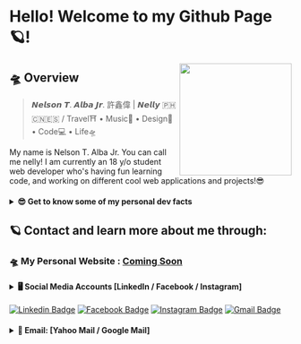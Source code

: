 # Hello! Welcome to my Github Page 🪐!

<img src="https://github.com/nellyXinwei/nellyXinwei/blob/master/nellyicon.png" align="right" width="200px"/>

## 🛸 Overview
> 𝙉𝙚𝙡𝙨𝙤𝙣 𝙏. 𝘼𝙡𝙗𝙖 𝙅𝙧. 許鑫偉 | 𝙉𝙚𝙡𝙡𝙮 🇵🇭🇨🇳🇪🇸 / Travel⛩ • Music🎹 • Design🎨 • Code💻 • Life🛸

My name is Nelson T. Alba Jr. You can call me nelly! I am currently an 18 y/o student web developer who's having fun learning code, and working on different cool web applications and projects!😎

<h4>
<details>
  <summary><strong>😎 Get to know some of my personal dev facts</strong></summary>

  ### 💻 Languages:
  ```
  Python, Javascript, PHP, Ruby
  ```
   ### 😎 Current Focus
  ```
  Personal Website and creating more fun web & mobile app projects!
  ```

  ### 😎 What I want to try out in the future:
  ```
  Create more mobile apps (native/hybrid).
  ```
</details>
</h4>

## 🪐 Contact and learn more about me through:
### 🛸  My Personal Website : [Coming Soon](#)

<h4>
  <details>
    <summary><strong>🖥️ Social Media Accounts [LinkedIn / Facebook / Instagram]</strong></summary>

   ### 🖥️ Social Media Accounts:
   > 1. [linkedin.com/in/whoisnelly](https://www.linkedin.com/in/whoisnelly) - **LinkedIn**
   > 2. [facebook.com/nelson.albajr](https://www.facebook.com/nelson.albajr) - **Facebook**
   > 3. [instagram.com/who_is_nelly](https://www.instagram.com/who_is_nelly/) - **Instagram**

  </details>
</h4>

[![Linkedin Badge](https://img.shields.io/badge/-LinkedIn-blue?style=flat-circle&logo=Linkedin&logoColor=white&link=https://www.linkedin.com/in/whoisnelly/)](https://www.linkedin.com/in/whoisnelly)  [![Facebook Badge](https://img.shields.io/badge/-Facebook-navy?style=flat-circle&logo=Facebook&logoColor=white&link=https://www.facebook.com/nelson.albajr)](https://www.facebook.com/nelson.albajr)  [![Instagram Badge](https://img.shields.io/badge/-Instagram-purple?style=flat-circle&logo=Instagram&logoColor=white&link=https://www.instagram.com/who_is_nelly/)](https://www.instagram.com/who_is_nelly/)  [![Gmail Badge](https://img.shields.io/badge/-Gmail-crimson?style=flat-circle&logo=Gmail&logoColor=white&link=mailto:nb3.321132@gmail.com)](mailto:nb3.321132@gmail.com)  


<h4>
  <details>
    <summary><strong>📮 Email: [Yahoo Mail / Google Mail] </strong></summary>

  ### 📮 Email Accounts:
   > 1. [nelsonalbajr@yahoo.com](nelsonalbajr@yahoo.com) - **Yahoo Mail**
   > 2. [nb3.321132@gmail.com](nb3.321132@gmail.com) - **Google Mail**

  </details>
</h4>
